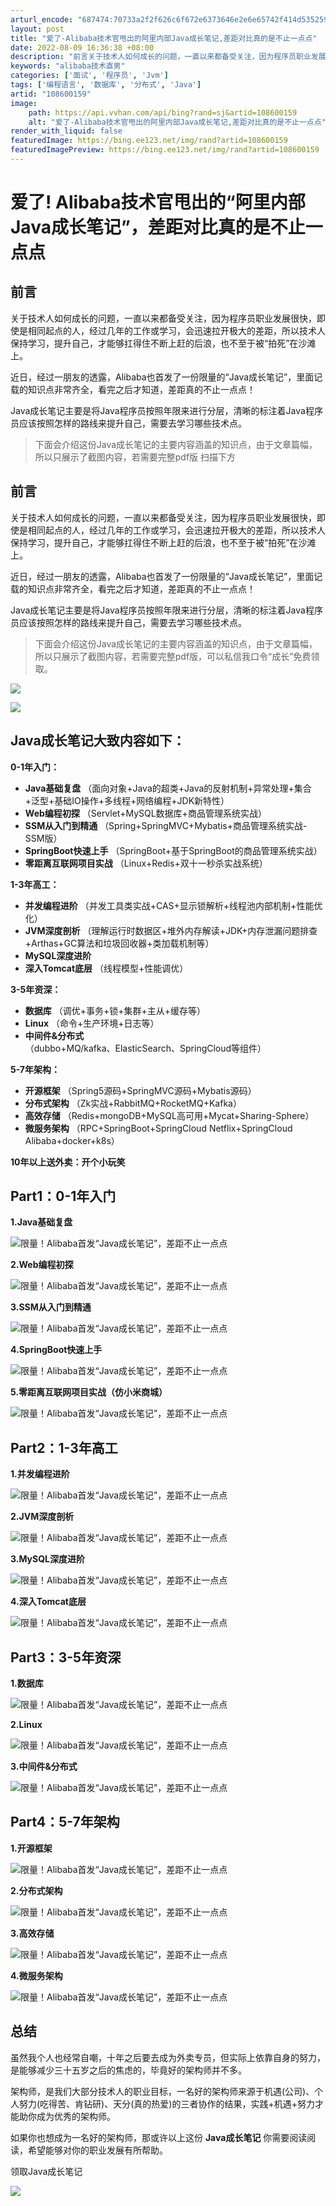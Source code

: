```yaml
---
arturl_encode: "687474:70733a2f2f626c6f672e6373646e2e6e65742f414d5352592f:61727469636c652f64657461696c732f313038363030313539"
layout: post
title: "爱了-Alibaba技术官甩出的阿里内部Java成长笔记,差距对比真的是不止一点点"
date: 2022-08-09 16:36:38 +08:00
description: "前言关于技术人如何成长的问题，一直以来都备受关注，因为程序员职业发展很快，即使是相同起点的人，经过几"
keywords: "alibaba技术直男"
categories: ['面试', '程序员', 'Jvm']
tags: ['编程语言', '数据库', '分布式', 'Java']
artid: "108600159"
image:
    path: https://api.vvhan.com/api/bing?rand=sj&artid=108600159
    alt: "爱了-Alibaba技术官甩出的阿里内部Java成长笔记,差距对比真的是不止一点点"
render_with_liquid: false
featuredImage: https://bing.ee123.net/img/rand?artid=108600159
featuredImagePreview: https://bing.ee123.net/img/rand?artid=108600159
---
```


# 爱了! Alibaba技术官甩出的“阿里内部Java成长笔记”，差距对比真的是不止一点点

## 前言

关于技术人如何成长的问题，一直以来都备受关注，因为程序员职业发展很快，即使是相同起点的人，经过几年的工作或学习，会迅速拉开极大的差距，所以技术人保持学习，提升自己，才能够扛得住不断上赶的后浪，也不至于被“拍死”在沙滩上。

近日，经过一朋友的透露，Alibaba也首发了一份限量的“Java成长笔记”，里面记载的知识点非常齐全，看完之后才知道，差距真的不止一点点！

Java成长笔记主要是将Java程序员按照年限来进行分层，清晰的标注着Java程序员应该按照怎样的路线来提升自己，需要去学习哪些技术点。

> 下面会介绍这份Java成长笔记的主要内容涵盖的知识点，由于文章篇幅，所以只展示了截图内容，若需要完整pdf版 扫描下方

## 

## 前言

关于技术人如何成长的问题，一直以来都备受关注，因为程序员职业发展很快，即使是相同起点的人，经过几年的工作或学习，会迅速拉开极大的差距，所以技术人保持学习，提升自己，才能够扛得住不断上赶的后浪，也不至于被“拍死”在沙滩上。

近日，经过一朋友的透露，Alibaba也首发了一份限量的“Java成长笔记”，里面记载的知识点非常齐全，看完之后才知道，差距真的不止一点点！

Java成长笔记主要是将Java程序员按照年限来进行分层，清晰的标注着Java程序员应该按照怎样的路线来提升自己，需要去学习哪些技术点。

> 下面会介绍这份Java成长笔记的主要内容涵盖的知识点，由于文章篇幅，所以只展示了截图内容，若需要完整pdf版，可以私信我口令“成长”免费领取。

![](https://i-blog.csdnimg.cn/blog_migrate/2983d14b7efff02be3293590d1783081.png)

![](https://i-blog.csdnimg.cn/blog_migrate/ce001269eed76a42fa12a17b6d333205.png)

## Java成长笔记大致内容如下：

**0-1年入门：**

* **Java基础复盘**
  （面向对象+Java的超类+Java的反射机制+异常处理+集合+泛型+基础IO操作+多线程+网络编程+JDK新特性）
* **Web编程初探**
  （Servlet+MySQL数据库+商品管理系统实战）
* **SSM从入门到精通**
  （Spring+SpringMVC+Mybatis+商品管理系统实战-SSM版）
* **SpringBoot快速上手**
  （SpringBoot+基于SpringBoot的商品管理系统实战）
* **零距离互联网项目实战**
  （Linux+Redis+双十一秒杀实战系统）

**1-3年高工：**

* **并发编程进阶**
  （并发工具类实战+CAS+显示锁解析+线程池内部机制+性能优化）
* **JVM深度剖析**
  （理解运行时数据区+堆外内存解读+JDK+内存泄漏问题排查+Arthas+GC算法和垃圾回收器+类加载机制等）
* **MySQL深度进阶**
* **深入Tomcat底层**
  （线程模型+性能调优）

**3-5年资深：**

* **数据库**
  （调优+事务+锁+集群+主从+缓存等）
* **Linux**
  （命令+生产环境+日志等）
* **中间件&分布式**
  （dubbo+MQ/kafka、ElasticSearch、SpringCloud等组件）

**5-7年架构：**

* **开源框架**
  （Spring5源码+SpringMVC源码+Mybatis源码）
* **分布式架构**
  （Zk实战+RabbitMQ+RocketMQ+Kafka）
* **高效存储**
  （Redis+mongoDB+MySQL高可用+Mycat+Sharing-Sphere）
* **微服务架构**
  （RPC+SpringBoot+SpringCloud Netflix+SpringCloud Alibaba+docker+k8s）

**10年以上送外卖：开个小玩笑**

## Part1：0-1年入门

**1.Java基础复盘**

![限量！Alibaba首发“Java成长笔记”，差距不止一点点](https://i-blog.csdnimg.cn/blog_migrate/4d819175a2462d7ce2e6b9feb5949a47.png)

**2.Web编程初探**

![限量！Alibaba首发“Java成长笔记”，差距不止一点点](https://i-blog.csdnimg.cn/blog_migrate/de66fc4e5066128292b5c59cf6db174d.png)

**3.SSM从入门到精通**

![限量！Alibaba首发“Java成长笔记”，差距不止一点点](https://i-blog.csdnimg.cn/blog_migrate/2a5b89d1e475d57c6d6875ccd60ee07f.png)

**4.SpringBoot快速上手**

![限量！Alibaba首发“Java成长笔记”，差距不止一点点](https://i-blog.csdnimg.cn/blog_migrate/ebee76b14fd9271ac6345d3e2bb61ed9.png)

**5.零距离互联网项目实战（仿小米商城）**

![限量！Alibaba首发“Java成长笔记”，差距不止一点点](https://i-blog.csdnimg.cn/blog_migrate/d949ed3bc648fee5da401299a80bc602.png)

## Part2：1-3年高工

**1.并发编程进阶**

![限量！Alibaba首发“Java成长笔记”，差距不止一点点](https://i-blog.csdnimg.cn/blog_migrate/7bba9e8df3be4418af78bd55c0c47376.png)

**2.JVM深度剖析**

![限量！Alibaba首发“Java成长笔记”，差距不止一点点](https://i-blog.csdnimg.cn/blog_migrate/926c1e25427b1fab39eb5b3a1fc92ac5.png)

**3.MySQL深度进阶**

![限量！Alibaba首发“Java成长笔记”，差距不止一点点](https://i-blog.csdnimg.cn/blog_migrate/3e731c19954e32c0910aafe8330b68f3.png)

**4.深入Tomcat底层**

![限量！Alibaba首发“Java成长笔记”，差距不止一点点](https://i-blog.csdnimg.cn/blog_migrate/fc9cf15f382fb0a3e017b8eed7c379f2.png)

## Part3：3-5年资深

**1.数据库**

![限量！Alibaba首发“Java成长笔记”，差距不止一点点](https://i-blog.csdnimg.cn/blog_migrate/0a31c55406c7cffe6260226033f40fde.png)

**2.Linux**

![限量！Alibaba首发“Java成长笔记”，差距不止一点点](https://i-blog.csdnimg.cn/blog_migrate/0118e8a20a15e39b87be8c5a1043fc57.png)

**3.中间件&分布式**

![限量！Alibaba首发“Java成长笔记”，差距不止一点点](https://i-blog.csdnimg.cn/blog_migrate/e352f28c20ce13bf46ebe50fb7921cd1.png)

## Part4：5-7年架构

**1.开源框架**

![限量！Alibaba首发“Java成长笔记”，差距不止一点点](https://i-blog.csdnimg.cn/blog_migrate/50edb46a51f9f6b6abc4e9ded0d7d5ee.png)

**2.分布式架构**

![限量！Alibaba首发“Java成长笔记”，差距不止一点点](https://i-blog.csdnimg.cn/blog_migrate/9c5a70d8663b41d5da6ec9619590dc3d.png)

**3.高效存储**

![限量！Alibaba首发“Java成长笔记”，差距不止一点点](https://i-blog.csdnimg.cn/blog_migrate/fedef56761aea9ea6cb78f684314e620.png)

**4.微服务架构**

![限量！Alibaba首发“Java成长笔记”，差距不止一点点](https://i-blog.csdnimg.cn/blog_migrate/7cf4a0ce79ef3ca4277238091e65c11f.png)

## 总结

虽然我个人也经常自嘲，十年之后要去成为外卖专员，但实际上依靠自身的努力，是能够减少三十五岁之后的焦虑的，毕竟好的架构师并不多。

架构师，是我们大部分技术人的职业目标，一名好的架构师来源于机遇(公司)、个人努力(吃得苦、肯钻研)、天分(真的热爱)的三者协作的结果，实践+机遇+努力才能助你成为优秀的架构师。

如果你也想成为一名好的架构师，那或许以上这份
**Java成长笔记**
你需要阅读阅读，希望能够对你的职业发展有所帮助。

领取Java成长笔记

![](https://i-blog.csdnimg.cn/blog_migrate/417e2f1f77c036b97f73547a580e69ba.png)